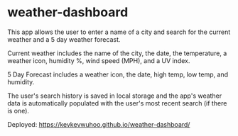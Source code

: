 # weather-dashboard

This app allows the user to enter a name of a city and search for the current weather and a 5 day weather forecast.

Current weather includes the name of the city, the date, the temperature, a weather icon, humidity %, wind speed (MPH), and a UV index.

5 Day Forecast includes a weather icon, the date, high temp, low temp, and humidity.

The user's search history is saved in local storage and the app's weather data is automatically populated with the user's most recent search (if there is one).

Deployed: https://kevkevwuhoo.github.io/weather-dashboard/
